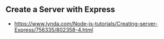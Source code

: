 ## Create a Server with Express

* https://www.lynda.com/Node-js-tutorials/Creating-server-Express/756335/802358-4.html
